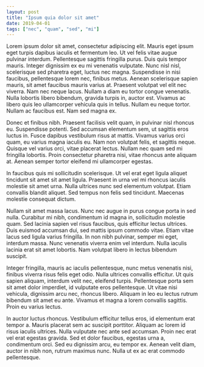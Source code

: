 ```yaml
---
layout: post
title: "Ipsum quia dolor sit amet"
date: 2019-04-01
tags: ["nec", "quam", "sed", "mi"]
---
```


Lorem ipsum dolor sit amet, consectetur adipiscing elit. Mauris eget ipsum eget turpis dapibus iaculis et fermentum leo. Ut vel felis vitae augue pulvinar interdum. Pellentesque sagittis fringilla purus. Duis quis tempor mauris. Integer dignissim ex eu mi venenatis vulputate. Nunc nisl nisl, scelerisque sed pharetra eget, luctus nec magna. Suspendisse in nisi faucibus, pellentesque lorem nec, finibus metus. Aenean scelerisque sapien mauris, sit amet faucibus mauris varius at. Praesent volutpat vel elit nec viverra. Nam nec neque lacus. Nullam a diam eu tortor congue venenatis. Nulla lobortis libero bibendum, gravida turpis in, auctor est. Vivamus ac libero quis leo ullamcorper vehicula quis in tellus. Nullam eu neque tortor. Nullam ac faucibus est. Nam sed magna ex.

Donec et finibus nibh. Praesent facilisis velit quam, in pulvinar nisl rhoncus eu. Suspendisse potenti. Sed accumsan elementum sem, ut sagittis eros luctus in. Fusce dapibus vestibulum risus at mattis. Vivamus varius orci quam, eu varius magna iaculis eu. Nam non volutpat felis, et sagittis neque. Quisque vel varius orci, vitae placerat lectus. Nullam nec quam sed mi fringilla lobortis. Proin consectetur pharetra nisi, vitae rhoncus ante aliquam at. Aenean semper tortor eleifend mi ullamcorper egestas.

<!--More-->
In faucibus quis mi sollicitudin scelerisque. Ut vel erat eget ligula aliquet tincidunt sit amet sit amet ligula. Praesent in urna vel mi rhoncus iaculis molestie sit amet urna. Nulla ultrices nunc sed elementum volutpat. Etiam convallis blandit aliquet. Sed tempus non felis sed tincidunt. Maecenas molestie consequat dictum.

Nullam sit amet massa lacus. Nunc nec augue in purus congue porta in sed nulla. Curabitur mi nibh, condimentum id magna in, sollicitudin molestie quam. Sed lacinia sapien vel risus faucibus, quis efficitur lectus ultrices. Duis euismod accumsan dui, sed mattis ipsum commodo vitae. Etiam vitae lacus sed ligula varius fringilla. In non nibh pulvinar, semper mi eget, interdum massa. Nunc venenatis viverra enim vel interdum. Nulla iaculis lacinia erat sit amet lobortis. Nam volutpat libero in lectus bibendum suscipit.

Integer fringilla, mauris ac iaculis pellentesque, nunc metus venenatis nisi, finibus viverra risus felis eget odio. Nulla ultrices convallis efficitur. Ut quis sapien aliquam, interdum velit nec, eleifend turpis. Pellentesque porta sem sit amet dolor imperdiet, id vulputate eros pellentesque. Ut vitae nisi vehicula, dignissim arcu nec, rhoncus libero. Aliquam in leo eu lectus rutrum bibendum sit amet eu ante. Vivamus et magna a lorem convallis sagittis. Proin eu varius lectus.

In auctor luctus rhoncus. Vestibulum efficitur tellus eros, id elementum erat tempor a. Mauris placerat sem ac suscipit porttitor. Aliquam ac lorem id risus iaculis ultrices. Nulla vulputate nec ante sed accumsan. Proin nec erat vel erat egestas gravida. Sed et dolor faucibus, egestas urna a, condimentum orci. Sed eu dignissim arcu, eu tempor ex. Aenean velit diam, auctor in nibh non, rutrum maximus nunc. Nulla ut ex ac erat commodo pellentesque.